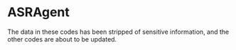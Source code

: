 # ASRAgent
The data in these codes has been stripped of sensitive information, and the other codes are about to be updated.
